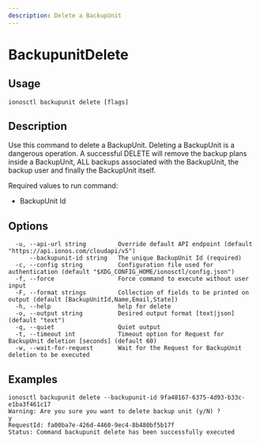 ```yaml
---
description: Delete a BackupUnit
---
```


# BackupunitDelete

## Usage

```text
ionosctl backupunit delete [flags]
```

## Description

Use this command to delete a BackupUnit. Deleting a BackupUnit is a dangerous operation. A successful DELETE will remove the backup plans inside a BackupUnit, ALL backups associated with the BackupUnit, the backup user and finally the BackupUnit itself.

Required values to run command:

* BackupUnit Id

## Options

```text
  -u, --api-url string         Override default API endpoint (default "https://api.ionos.com/cloudapi/v5")
      --backupunit-id string   The unique BackupUnit Id (required)
  -c, --config string          Configuration file used for authentication (default "$XDG_CONFIG_HOME/ionosctl/config.json")
  -f, --force                  Force command to execute without user input
  -F, --format strings         Collection of fields to be printed on output (default [BackupUnitId,Name,Email,State])
  -h, --help                   help for delete
  -o, --output string          Desired output format [text|json] (default "text")
  -q, --quiet                  Quiet output
  -t, --timeout int            Timeout option for Request for BackupUnit deletion [seconds] (default 60)
  -w, --wait-for-request       Wait for the Request for BackupUnit deletion to be executed
```

## Examples

```text
ionosctl backupunit delete --backupunit-id 9fa48167-6375-4d93-b33c-e1ba3f461c17
Warning: Are you sure you want to delete backup unit (y/N) ? 
y
RequestId: fa00ba7e-426d-4460-9ec4-8b480bf5b17f
Status: Command backupunit delete has been successfully executed
```

